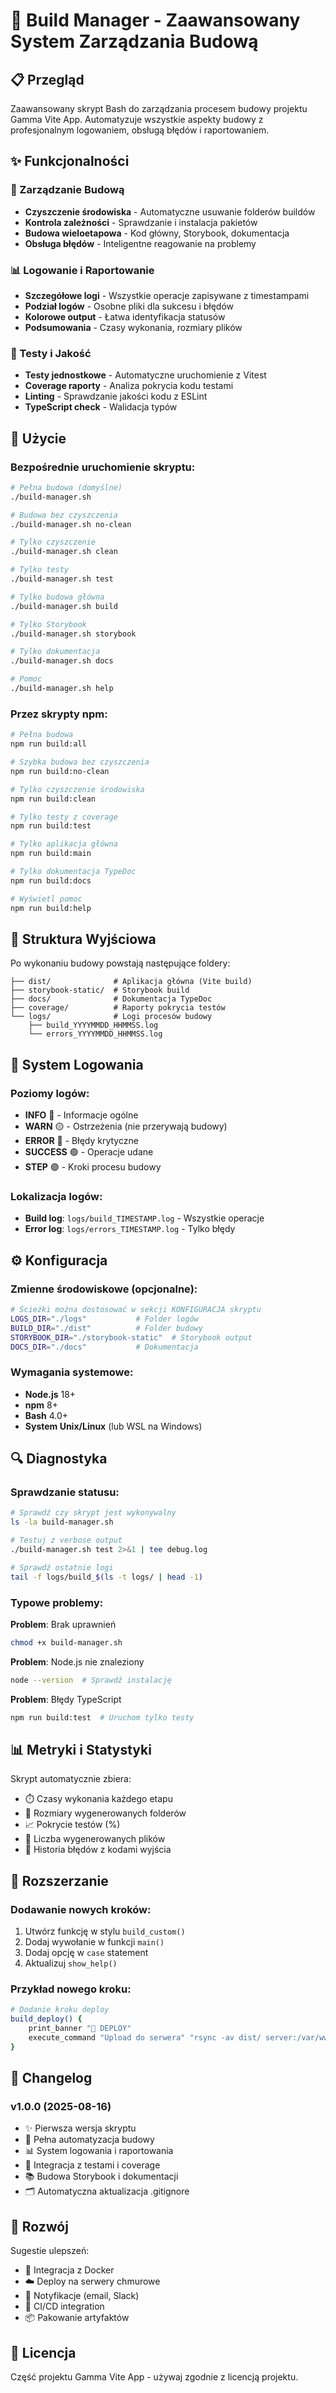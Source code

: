 # 🚀 Build Manager - Zaawansowany System Zarządzania Budową

## 📋 Przegląd

Zaawansowany skrypt Bash do zarządzania procesem budowy projektu Gamma Vite App. Automatyzuje wszystkie aspekty budowy z profesjonalnym logowaniem, obsługą błędów i raportowaniem.

## ✨ Funkcjonalności

### 🔧 Zarządzanie Budową
- **Czyszczenie środowiska** - Automatyczne usuwanie folderów buildów
- **Kontrola zależności** - Sprawdzanie i instalacja pakietów
- **Budowa wieloetapowa** - Kod główny, Storybook, dokumentacja
- **Obsługa błędów** - Inteligentne reagowanie na problemy

### 📊 Logowanie i Raportowanie  
- **Szczegółowe logi** - Wszystkie operacje zapisywane z timestampami
- **Podział logów** - Osobne pliki dla sukcesu i błędów
- **Kolorowe output** - Łatwa identyfikacja statusów
- **Podsumowania** - Czasy wykonania, rozmiary plików

### 🧪 Testy i Jakość
- **Testy jednostkowe** - Automatyczne uruchomienie z Vitest
- **Coverage raporty** - Analiza pokrycia kodu testami  
- **Linting** - Sprawdzanie jakości kodu z ESLint
- **TypeScript check** - Walidacja typów

## 🚀 Użycie

### Bezpośrednie uruchomienie skryptu:
```bash
# Pełna budowa (domyślne)
./build-manager.sh

# Budowa bez czyszczenia
./build-manager.sh no-clean

# Tylko czyszczenie
./build-manager.sh clean

# Tylko testy
./build-manager.sh test

# Tylko budowa główna
./build-manager.sh build

# Tylko Storybook
./build-manager.sh storybook

# Tylko dokumentacja
./build-manager.sh docs

# Pomoc
./build-manager.sh help
```

### Przez skrypty npm:
```bash
# Pełna budowa
npm run build:all

# Szybka budowa bez czyszczenia
npm run build:no-clean  

# Tylko czyszczenie środowiska
npm run build:clean

# Tylko testy z coverage
npm run build:test

# Tylko aplikacja główna
npm run build:main

# Tylko dokumentacja TypeDoc
npm run build:docs

# Wyświetl pomoc
npm run build:help
```

## 📁 Struktura Wyjściowa

Po wykonaniu budowy powstają następujące foldery:

```
├── dist/              # Aplikacja główna (Vite build)
├── storybook-static/  # Storybook build  
├── docs/              # Dokumentacja TypeDoc
├── coverage/          # Raporty pokrycia testów
└── logs/              # Logi procesów budowy
    ├── build_YYYYMMDD_HHMMSS.log
    └── errors_YYYYMMDD_HHMMSS.log
```

## 📝 System Logowania

### Poziomy logów:
- **INFO** 🔵 - Informacje ogólne
- **WARN** 🟡 - Ostrzeżenia (nie przerywają budowy)  
- **ERROR** 🔴 - Błędy krytyczne
- **SUCCESS** 🟢 - Operacje udane
- **STEP** 🟣 - Kroki procesu budowy

### Lokalizacja logów:
- **Build log**: `logs/build_TIMESTAMP.log` - Wszystkie operacje
- **Error log**: `logs/errors_TIMESTAMP.log` - Tylko błędy

## ⚙️ Konfiguracja

### Zmienne środowiskowe (opcjonalne):
```bash
# Ścieżki można dostosować w sekcji KONFIGURACJA skryptu
LOGS_DIR="./logs"           # Folder logów
BUILD_DIR="./dist"          # Folder budowy
STORYBOOK_DIR="./storybook-static"  # Storybook output
DOCS_DIR="./docs"           # Dokumentacja
```

### Wymagania systemowe:
- **Node.js** 18+ 
- **npm** 8+
- **Bash** 4.0+
- **System Unix/Linux** (lub WSL na Windows)

## 🔍 Diagnostyka

### Sprawdzanie statusu:
```bash
# Sprawdź czy skrypt jest wykonywalny
ls -la build-manager.sh

# Testuj z verbose output
./build-manager.sh test 2>&1 | tee debug.log

# Sprawdź ostatnie logi
tail -f logs/build_$(ls -t logs/ | head -1)
```

### Typowe problemy:

**Problem**: Brak uprawnień
```bash
chmod +x build-manager.sh
```

**Problem**: Node.js nie znaleziony  
```bash
node --version  # Sprawdź instalację
```

**Problem**: Błędy TypeScript
```bash
npm run build:test  # Uruchom tylko testy
```

## 📊 Metryki i Statystyki

Skrypt automatycznie zbiera:
- ⏱️ Czasy wykonania każdego etapu
- 📁 Rozmiary wygenerowanych folderów
- 📈 Pokrycie testów (%) 
- 📄 Liczba wygenerowanych plików
- 🚨 Historia błędów z kodami wyjścia

## 🔧 Rozszerzanie

### Dodawanie nowych kroków:
1. Utwórz funkcję w stylu `build_custom()`
2. Dodaj wywołanie w funkcji `main()`
3. Dodaj opcję w `case` statement
4. Aktualizuj `show_help()`

### Przykład nowego kroku:
```bash
# Dodanie kroku deploy
build_deploy() {
    print_banner "🚀 DEPLOY"
    execute_command "Upload do serwera" "rsync -av dist/ server:/var/www/"
}
```

## 📝 Changelog

### v1.0.0 (2025-08-16)
- ✨ Pierwsza wersja skryptu
- 🔧 Pełna automatyzacja budowy
- 📊 System logowania i raportowania
- 🧪 Integracja z testami i coverage
- 📚 Budowa Storybook i dokumentacji
- 🗂️ Automatyczna aktualizacja .gitignore

## 🤝 Rozwój

Sugestie ulepszeń:
- 🐳 Integracja z Docker
- ☁️ Deploy na serwery chmurowe  
- 📱 Notyfikacje (email, Slack)
- 🔄 CI/CD integration
- 📦 Pakowanie artyfaktów

## 📄 Licencja

Część projektu Gamma Vite App - używaj zgodnie z licencją projektu.
